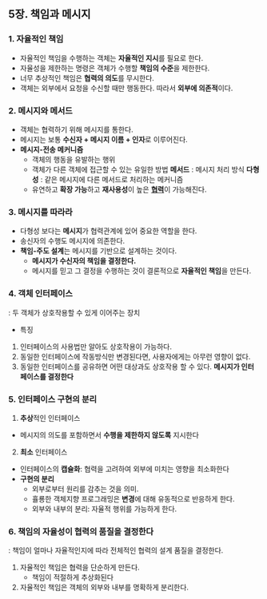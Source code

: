 ## 5장. 책임과 메시지

### 1. 자율적인 책임
- 자율적인 책임을 수행하는 객체는 **자율적인 지시**를 필요로 한다.
- 자율성을 제한하는 명령은 객체가 수행할 **책임의 수준**을 제한한다.
- 너무 추상적인 책임은 **협력의 의도**를 무시한다.
- 객체는 외부에서 요청을 수신할 때만 행동한다. 따라서 **외부에 의존적**이다.

### 2. 메시지와 메서드
- 객체는 협력하기 위해 메시지를 통한다. 
- 메시지는 보통 **수신자 + 메시지 이름 + 인자**로 이루어진다.
- **메시지-전송 메커니즘**
    - 객체의 행동을 유발하는 행위
    - 객체가 다른 객체에 접근할 수 있는 유일한 방법
**메서드** : 메시지 처리 방식
**다형성** : 같은 메시지에 다른 메서드로 처리하는 메커니즘
    - 유연하고 **확장 가능**하고 **재사용성**이 높은 <u>**협력**</u>이 가능해진다.

### 3. 메시지를 따라라
- 다형성 보다는 **메시지**가 협력관계에 있어 중요한 역할을 한다.
- 송신자의 수행도 메시지에 의존한다.
- **책임-주도 설계**는 메시지를 기반으로 설계하는 것이다.
    - **메시지가 수신자의 책임을 결정한다.**
    - 메시지를 믿고 그 결정을 수행하는 것이 결론적으로 **자율적인 책임**을 만든다.

### 4. 객체 인터페이스
: 두 객체가 상호작용할 수 있게 이어주는 장치
- 특징
1. 인터페이스의 사용법만 알아도 상호작용이 가능하다.
2. 동일한 인터페이스에 작동방식만 변경된다면, 사용자에게는 아무런 영향이 없다. 
3. 동일한 인터페이스를 공유하면 어떤 대상과도 상호작용 할 수 있다. 
**메시지가 인터페이스를 결정한다**

### 5. 인터페이스 구현의 분리
1. **추상**적인 인터페이스
- 메시지의 의도를 포함하면서 **수행을 제한하지 않도록** 지시한다
2. **최소** 인터페이스
- 인터페이스의 **캡슐화**: 협력을 고려하여 외부에 미치는 영향을 최소화한다
- **구현의 분리**
    - 외부로부터 원리를 감추는 것을 의미.
    - 휼룡한 객체지향 프로그래밍은 **변경**에 대해 유동적으로 반응하게 한다.
    - 외부와 내부의 분리: 자율적 행위를 가능하게 한다.


### 6. 책임의 자율성이 협력의 품질을 결정한다
: 책임이 얼마나 자율적인지에 따라 전체적인 협력의 설계 품질을 결정한다.

1. 자율적인 책임은 협력을 단순하게 만든다.
    - 책임이 적절하게 추상화된다
2. 자율적인 책임은 객체의 외부와 내부를 명확하게 분리한다.